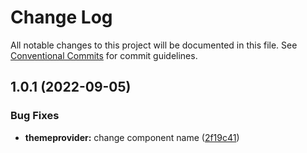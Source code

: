 # Change Log

All notable changes to this project will be documented in this file.
See [Conventional Commits](https://conventionalcommits.org) for commit guidelines.

## 1.0.1 (2022-09-05)


### Bug Fixes

* **themeprovider:** change component name ([2f19c41](https://github.com/rhp-island/poke-ui/commit/2f19c414c671c1c22a7b06d35130cab15ed4c64c))
